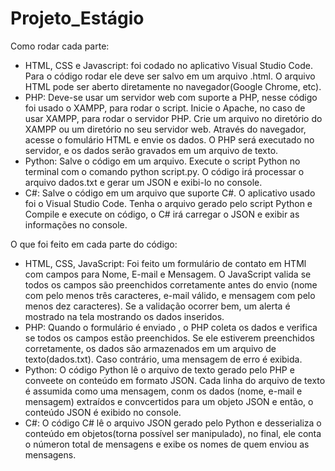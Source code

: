# Projeto_Estágio

Como rodar cada parte:
 - HTML, CSS e Javascript: foi codado no aplicativo Visual Studio Code. Para o código rodar ele deve ser salvo em um arquivo .html. O arquivo HTML pode ser aberto diretamente no navegador(Google Chrome, etc).
 - PHP: Deve-se usar um servidor web com suporte a PHP, nesse código foi usado o XAMPP, para rodar o script. Inicie o Apache, no caso de usar XAMPP, para rodar o servidor PHP. Crie um arquivo no diretório do XAMPP ou um diretório no seu servidor web. Através do navegador, acesse o fomulário HTML e envie os dados. O PHP será executado no servidor, e os dados serão gravados em um arquivo de texto.
 - Python: Salve o código em um arquivo. Execute o script Python no terminal com o comando python script.py. O código irá processar o arquivo dados.txt e gerar um JSON e exibi-lo no console.
 - C#: Salve o código em um arquivo que suporte C#. O aplicativo usado foi o Visual Studio Code. Tenha o arquivo gerado pelo script Python e Compile e execute on código, o C# irá carregar o JSON e exibir as informações no console.

O que foi feito em cada parte do código:
 - HTML, CSS, JavaScript: Foi feito um formulário de contato em HTMl com campos para Nome, E-mail e Mensagem. O JavaScript valida se todos os campos são preenchidos corretamente antes do envio (nome com pelo menos três caracteres, e-mail válido, e mensagem com pelo menos dez caracteres). Se a validação ocorrer bem, um alerta é mostrado na tela mostrando os dados inseridos.
 - PHP: Quando o formulário é enviado , o PHP coleta os dados e verifica se todos os campos estão preenchidos. Se ele estiverem preenchidos corretamente, os dados são armazenados em um arquivo de texto(dados.txt). Caso contrário, uma mensagem de erro é exibida.
 - Python: O código Python lê o arquivo de texto gerado pelo PHP e conveete on conteúdo em formato JSON. Cada linha do arquivo de texto é assumida como uma mensagem, conm os dados (nome, e-mail e mensagem) extraídos e convcertidos para um objeto JSON e então, o conteúdo JSON é exibido no console.
 - C#: O código C# lê o arquivo JSON gerado pelo Python e desserializa o conteúdo em objetos(torna possível ser manipulado), no final, ele conta o númeron total de mensagens e exibe os nomes de quem enviou as mensagens.
